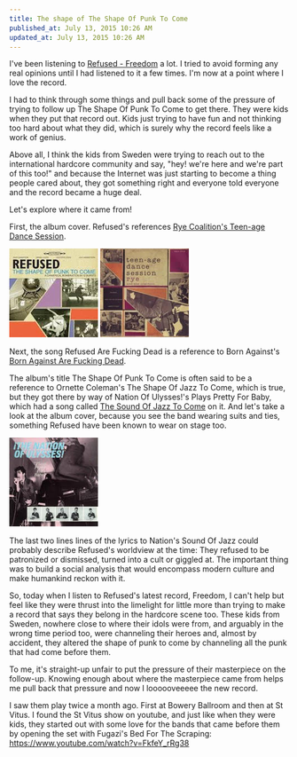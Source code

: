 ```yaml
---
title: The shape of The Shape Of Punk To Come
published_at: July 13, 2015 10:26 AM
updated_at: July 13, 2015 10:26 AM
---
```


I've been listening to [Refused - Freedom](https://open.spotify.com/album/5v1nEWLED30iSsHfkrF34f) a lot. I tried to avoid forming any real opinions until I had listened to it a few times. I'm now at a point where I love the record.

I had to think through some things and pull back some of the pressure of trying to follow up The Shape Of Punk To Come to get there. They were kids when they put that record out. Kids just trying to have fun and not thinking too hard about what they did, which is surely why the record feels like a work of genius.

Above all, I think the kids from Sweden were trying to reach out to the international hardcore community and say, "hey! we're here and we're part of this too!" and because the Internet was just starting to become a thing people cared about, they got something right and everyone told everyone and the record became a huge deal.

Let's explore where it came from!

First, the album cover. Refused's references [Rye Coalition's Teen-age Dance Session](https://www.youtube.com/watch?v=s6QQcwpe-uA).

![Refused - The Shape Of Punk To Come](cover-refused.jpg "The Shape Of Punk To Come")
![Rye Coalition](cover-rye-coalition.jpg)

Next, the song Refused Are Fucking Dead is a reference to Born Against's [Born Against Are Fucking Dead](https://www.youtube.com/watch?v=jp4W7PwjDNw).

The album's title The Shape Of Punk To Come is often said to be a reference to Ornette Coleman's The Shape Of Jazz To Come, which is true, but they got there by way of Nation Of Ulysses!'s Plays Pretty For Baby, which had a song called [The Sound Of Jazz To Come](https://www.youtube.com/watch?v=wS34qkE-Kqo) on it. And let's take a look at the album cover, because you see the band wearing suits and ties, something Refused have been known to wear on stage too.

![Nation Of Ulysses](cover-ulysses.jpg)

The last two lines lines of the lyrics to Nation's Sound Of Jazz could probably describe Refused's worldview at the time: They refused to be patronized or dismissed, turned into a cult or giggled at. The important thing was to build a social analysis that would encompass modern culture and make humankind reckon with it.

So, today when I listen to Refused's latest record, Freedom, I can't help but feel like they were thrust into the limelight for little more than trying to make a record that says they belong in the hardcore scene too. These kids from Sweden, nowhere close to where their idols were from, and arguably in the wrong time period too, were channeling their heroes and, almost by accident, they altered the shape of punk to come by channeling all the punk that had come before them.

To me, it's straight-up unfair to put the pressure of their masterpiece on the follow-up. Knowing enough about where the masterpiece came from helps me pull back that pressure and now I loooooveeeee the new record.

I saw them play twice a month ago. First at Bowery Ballroom and then at St Vitus. I found the St Vitus show on youtube, and just like when they were kids, they started out with some love for the bands that came before them by opening the set with Fugazi's Bed For The Scraping: https://www.youtube.com/watch?v=FkfeY_rRg38
